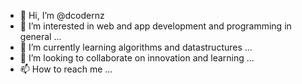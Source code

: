 - 👋 Hi, I’m @dcodernz
- 👀 I’m interested in web and app development and programming in general ...
- 🌱 I’m currently learning algorithms and datastructures ...
- 💞️ I’m looking to collaborate on innovation and learning ...
- 📫 How to reach me ...

<!---
dcodernz/dcodernz is a ✨ special ✨ repository because its `README.md` (this file) appears on your GitHub profile.
You can click the Preview link to take a look at your changes.
--->
